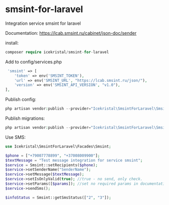 # smsint-for-laravel
Integration service smsint for laravel

Documentation: https://lcab.smsint.ru/cabinet/json-doc/sender

install:

```php
composer require icekristal/smsint-for-laravel
```

Add to config/services.php

```php
 'smsint' => [
    'token' => env('SMSINT_TOKEN'),
    'url' => env('SMSINT_URL', "https://lcab.smsint.ru/json/"),
    'version' => env('SMSINT_API_VERSION', "v1.0"),
],
```

Publish config:
```php
php artisan vendor:publish --provider="Icekristal\SmsintForLaravel\SmsintServiceProvider" --tag='config'
```

Publish migrations:
```php
php artisan vendor:publish --provider="Icekristal\SmsintForLaravel\SmsintServiceProvider" --tag='migrations'

```

Use SMS:
```php
use Icekristal\SmsintForLaravel\Facades\Smsint;

$phone = ["+79007778899", "+37008009900"];
$textMessage = "Test message integration for service smsint";
$service = Smsint::setRecipients($phone);
$service->setSenderName("SenderName");
$service->setMessage($textMessage);
$service->setIsOnlyValid(true); //true - no send, only check.
$service->setParams([$params]); //set no required params in documentation
$service->sendSms();

$infoStatus = Smsint::getSmsStatus(["2", "3"]);
```
